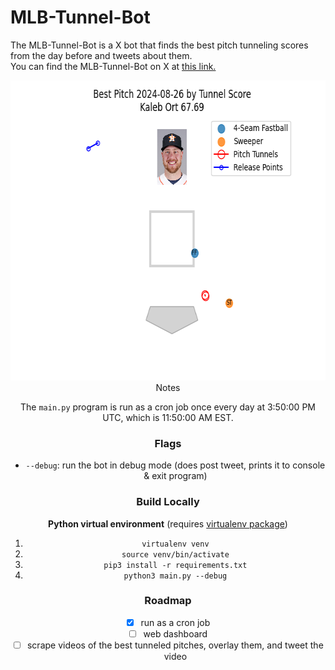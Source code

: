 # MLB-Tunnel-Bot

<p>
  The MLB-Tunnel-Bot is a X bot that finds the best pitch tunneling scores from the day before and tweets about them. <br>
  You can find the MLB-Tunnel-Bot on X at <a href=""https://twitter.com/MLBTunnelBot>this link.</a><br>
</p>

<div align="center">
  <img src="example_plot.png" width="640" height="480>
</div>


## Notes

The `main.py` program is run as a cron job once every day at 3:50:00 PM UTC, which is 11:50:00 AM EST.

### Flags

- `--debug`: run the bot in debug mode (does post tweet, prints it to console & exit program)

### Build Locally

**Python virtual environment**
  (requires [virtualenv package](https://pypi.org/project/virtualenv/))
  1. `virtualenv venv`
  2. `source venv/bin/activate`
  3. `pip3 install -r requirements.txt`
  4. `python3 main.py --debug`

### Roadmap

- [x] run as a cron job
- [ ] web dashboard
- [ ] scrape videos of the best tunneled pitches, overlay them, and tweet the video
